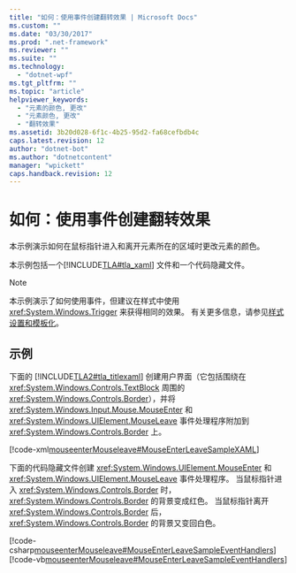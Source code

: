```yaml
---
title: "如何：使用事件创建翻转效果 | Microsoft Docs"
ms.custom: ""
ms.date: "03/30/2017"
ms.prod: ".net-framework"
ms.reviewer: ""
ms.suite: ""
ms.technology: 
  - "dotnet-wpf"
ms.tgt_pltfrm: ""
ms.topic: "article"
helpviewer_keywords: 
  - "元素的颜色, 更改"
  - "元素颜色, 更改"
  - "翻转效果"
ms.assetid: 3b20d028-6f1c-4b25-95d2-fa68cefbdb4c
caps.latest.revision: 12
author: "dotnet-bot"
ms.author: "dotnetcontent"
manager: "wpickett"
caps.handback.revision: 12
---
```

# 如何：使用事件创建翻转效果
本示例演示如何在鼠标指针进入和离开元素所在的区域时更改元素的颜色。  
  
 本示例包括一个[!INCLUDE[TLA#tla_xaml](../../../../includes/tlasharptla-xaml-md.md)] 文件和一个代码隐藏文件。  
  
> [!NOTE]
>  本示例演示了如何使用事件，但建议在样式中使用 <xref:System.Windows.Trigger> 来获得相同的效果。  有关更多信息，请参见[样式设置和模板化](../../../../docs/framework/wpf/controls/styling-and-templating.md)。  
  
## 示例  
 下面的 [!INCLUDE[TLA2#tla_titlexaml](../../../../includes/tla2sharptla-titlexaml-md.md)] 创建用户界面（它包括围绕在 <xref:System.Windows.Controls.TextBlock> 周围的 <xref:System.Windows.Controls.Border>），并将 <xref:System.Windows.Input.Mouse.MouseEnter> 和 <xref:System.Windows.UIElement.MouseLeave> 事件处理程序附加到 <xref:System.Windows.Controls.Border> 上。  
  
 [!code-xml[mouseenterMouseleave#MouseEnterLeaveSampleXAML](../../../../samples/snippets/csharp/VS_Snippets_Wpf/mouseenterMouseleave/CSharp/Window1.xaml#mouseenterleavesamplexaml)]  
  
 下面的代码隐藏文件创建 <xref:System.Windows.UIElement.MouseEnter> 和 <xref:System.Windows.UIElement.MouseLeave> 事件处理程序。  当鼠标指针进入 <xref:System.Windows.Controls.Border> 时，<xref:System.Windows.Controls.Border> 的背景变成红色。  当鼠标指针离开 <xref:System.Windows.Controls.Border> 后，<xref:System.Windows.Controls.Border> 的背景又变回白色。  
  
 [!code-csharp[mouseenterMouseleave#MouseEnterLeaveSampleEventHandlers](../../../../samples/snippets/csharp/VS_Snippets_Wpf/mouseenterMouseleave/CSharp/Window1.xaml.cs#mouseenterleavesampleeventhandlers)]
 [!code-vb[mouseenterMouseleave#MouseEnterLeaveSampleEventHandlers](../../../../samples/snippets/visualbasic/VS_Snippets_Wpf/mouseenterMouseleave/VisualBasic/Window1.xaml.vb#mouseenterleavesampleeventhandlers)]
